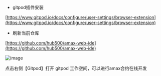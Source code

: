 
* gitpod插件安装

[https://www.gitpod.io/docs/configure/user-settings/browser-extension](https://www.gitpod.io/docs/configure/user-settings/browser-extension)

* 刷新当前仓库

[https://github.com/hub500/amax-web-ide](https://github.com/hub500/amax-web-ide)

![image](https://github.com/hub500/amax-web-ide/assets/80018598/fdfda078-2ad9-439e-9c67-e2a3e96f1a16)

点击右侧【Gitpod】打开 gitpod 工作空间，可以进行amax合约在线开发

